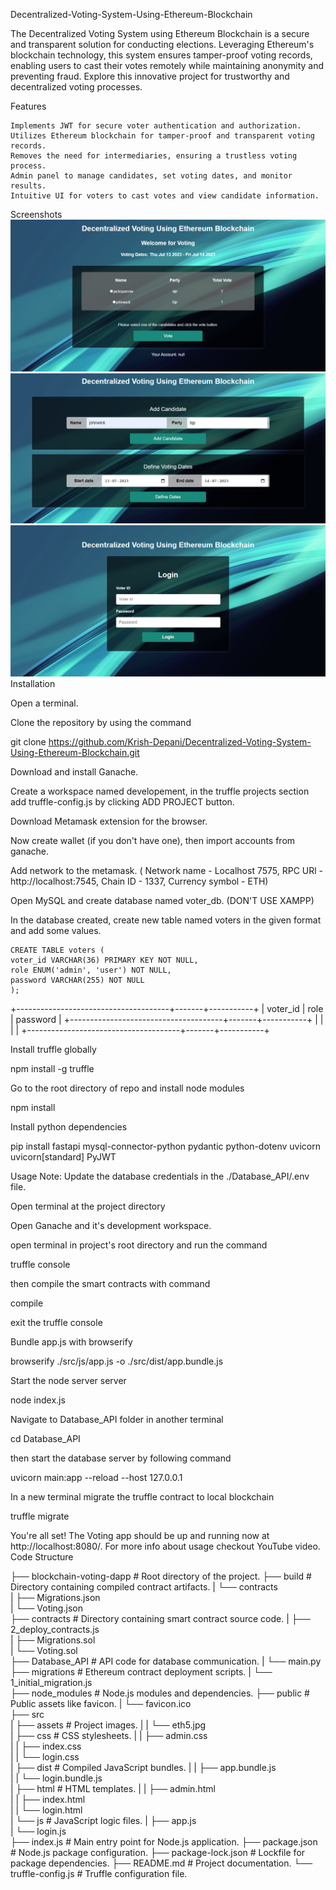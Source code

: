Decentralized-Voting-System-Using-Ethereum-Blockchain

The Decentralized Voting System using Ethereum Blockchain is a secure and transparent solution for conducting elections. Leveraging Ethereum's blockchain technology, this system ensures tamper-proof voting records, enabling users to cast their votes remotely while maintaining anonymity and preventing fraud. Explore this innovative project for trustworthy and decentralized voting processes.

Features

    Implements JWT for secure voter authentication and authorization.
    Utilizes Ethereum blockchain for tamper-proof and transparent voting records.
    Removes the need for intermediaries, ensuring a trustless voting process.
    Admin panel to manage candidates, set voting dates, and monitor results.
    Intuitive UI for voters to cast votes and view candidate information.

Screenshots
![](https://github.com/AskhatSBK/final_proj_blockchain/blob/adf20bbba2559977787fc82ece3d51856f84cb6f/public/35593211-b158-4ed2-9cb7-1c50fcc803e6.png)
![](https://github.com/AskhatSBK/final_proj_blockchain/blob/adf20bbba2559977787fc82ece3d51856f84cb6f/public/44d41fc2-7050-4a38-8692-65f213e0e65f.png)
![](https://github.com/AskhatSBK/final_proj_blockchain/blob/adf20bbba2559977787fc82ece3d51856f84cb6f/public/7e2348a5-8b34-4a99-8c8e-08cd7af4fff6.png)
Installation

Open a terminal.

Clone the repository by using the command

 git clone https://github.com/Krish-Depani/Decentralized-Voting-System-Using-Ethereum-Blockchain.git

Download and install Ganache.

Create a workspace named developement, in the truffle projects section add truffle-config.js by clicking ADD PROJECT button.

Download Metamask extension for the browser.

Now create wallet (if you don't have one), then import accounts from ganache.

Add network to the metamask. ( Network name - Localhost 7575, RPC URl - http://localhost:7545, Chain ID - 1337, Currency symbol - ETH)

Open MySQL and create database named voter_db. (DON'T USE XAMPP)

In the database created, create new table named voters in the given format and add some values.

    CREATE TABLE voters (
    voter_id VARCHAR(36) PRIMARY KEY NOT NULL,
    role ENUM('admin', 'user') NOT NULL,
    password VARCHAR(255) NOT NULL
    );


 +--------------------------------------+-------+-----------+
 | voter_id                             | role  | password  |
 +--------------------------------------+-------+-----------+
 |                                      |       |           |
 +--------------------------------------+-------+-----------+

Install truffle globally

npm install -g truffle

Go to the root directory of repo and install node modules

npm install

Install python dependencies

pip install fastapi mysql-connector-python pydantic python-dotenv uvicorn uvicorn[standard] PyJWT

Usage
Note: Update the database credentials in the ./Database_API/.env file.

Open terminal at the project directory

Open Ganache and it's development workspace.

open terminal in project's root directory and run the command

 truffle console

then compile the smart contracts with command

 compile

exit the truffle console

Bundle app.js with browserify

 browserify ./src/js/app.js -o ./src/dist/app.bundle.js

Start the node server server

 node index.js

Navigate to Database_API folder in another terminal

 cd Database_API

then start the database server by following command

 uvicorn main:app --reload --host 127.0.0.1

In a new terminal migrate the truffle contract to local blockchain

 truffle migrate

You're all set! The Voting app should be up and running now at http://localhost:8080/.
For more info about usage checkout YouTube video.
Code Structure

├── blockchain-voting-dapp            # Root directory of the project.
    ├── build                         # Directory containing compiled contract artifacts.
    |   └── contracts                 
    |       ├── Migrations.json       
    |       └── Voting.json           
    ├── contracts                     # Directory containing smart contract source code.
    |   ├── 2_deploy_contracts.js     
    |   ├── Migrations.sol            
    |   └── Voting.sol                
    ├── Database_API                  # API code for database communication.
    |   └── main.py                   
    ├── migrations                    # Ethereum contract deployment scripts.
    |   └── 1_initial_migration.js    
    ├── node_modules                  # Node.js modules and dependencies.
    ├── public                        # Public assets like favicon.
    |   └── favicon.ico               
    ├── src                           
    |   ├── assets                    # Project images.
    |   |   └── eth5.jpg              
    |   ├── css                       # CSS stylesheets.
    |   |   ├── admin.css             
    |   |   ├── index.css             
    |   |   └── login.css             
    |   ├── dist                      # Compiled JavaScript bundles.
    |   |   ├── app.bundle.js         
    |   |   └── login.bundle.js       
    |   ├── html                      # HTML templates.
    |   |   ├── admin.html            
    |   |   ├── index.html            
    |   |   └── login.html            
    |   └── js                        # JavaScript logic files.
    |       ├── app.js                
    |       └── login.js              
    ├── index.js                      # Main entry point for Node.js application.
    ├── package.json                  # Node.js package configuration.
    ├── package-lock.json             # Lockfile for package dependencies.
    ├── README.md                     # Project documentation.
    └── truffle-config.js                    # Truffle configuration file.
